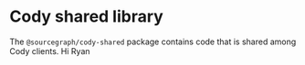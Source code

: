 # Cody shared library

The `@sourcegraph/cody-shared` package contains code that is shared among Cody clients.
Hi Ryan
